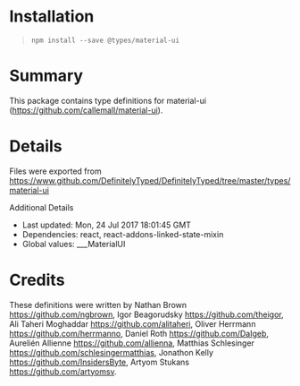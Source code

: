 # Installation
> `npm install --save @types/material-ui`

# Summary
This package contains type definitions for material-ui (https://github.com/callemall/material-ui).

# Details
Files were exported from https://www.github.com/DefinitelyTyped/DefinitelyTyped/tree/master/types/material-ui

Additional Details
 * Last updated: Mon, 24 Jul 2017 18:01:45 GMT
 * Dependencies: react, react-addons-linked-state-mixin
 * Global values: ___MaterialUI

# Credits
These definitions were written by Nathan Brown <https://github.com/ngbrown>, Igor Beagorudsky <https://github.com/theigor>, Ali Taheri Moghaddar <https://github.com/alitaheri>, Oliver Herrmann <https://github.com/herrmanno>, Daniel Roth <https://github.com/DaIgeb>, Aurelién Allienne <https://github.com/allienna>, Matthias Schlesinger <https://github.com/schlesingermatthias>, Jonathon Kelly <https://github.com/InsidersByte>, Artyom Stukans <https://github.com/artyomsv>.
